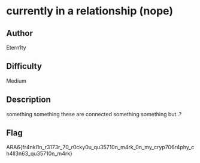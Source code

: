 # currently in a relationship (nope)

## Author

Etern1ty

## Difficulty

Medium

## Description

something something these are connected something something but..?

## Flag

ARA6{fr4nkl1n_r3173r_70_r0cky0u_qu35710n_m4rk_0n_my_cryp706r4phy_ch4ll3n63_qu35710n_m4rk}
